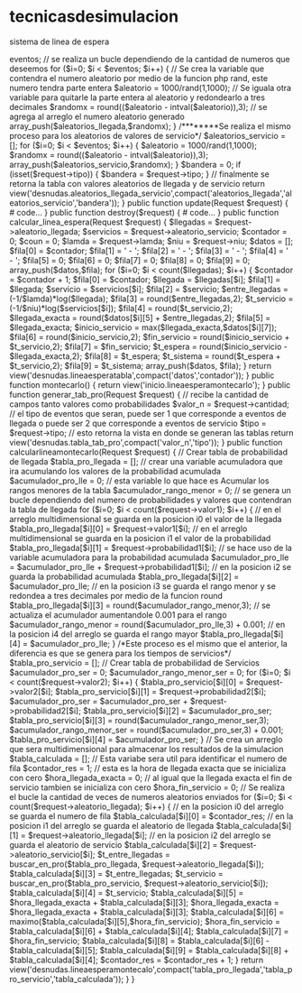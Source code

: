 # tecnicasdesimulacion
sistema de linea de espera
<?php

namespace App\Http\Controllers;

use Illuminate\Http\Request;

class lineaespera extends Controller
{
    public function index()
    {
    	return view('inicio.lineaespera');
    }

    public function create()
    {
    	# code...
    }

    public function show($id)
    {
    	# code...
    }

    public function store(Request $request)
    {
        // Creacion de un arreglo de numeros aleatorio para los valores de llegada
        $aleatorios_llegada = [];
        // Se iguala a una variable la cantidad de numeros aleatorios que deseamos
        $eventos = $request->eventos;
        // se realiza un bucle dependiendo de la cantidad de numeros que deseemos
        for ($i=0; $i < $eventos; $i++) { 
            // Se crea la variable que contendra el numero aleatorio por medio de la funcion php rand, este numero tendra parte entera
            $aleatorio = 1000/rand(1,1000);
            // Se iguala otra variable para quitarle la parte entera al aleatorio y redondearlo a tres decimales
            $randomx = round(($aleatorio - intval($aleatorio)),3);
            // se agrega al arreglo el numero aleatorio generado
            array_push($aleatorios_llegada,$randomx);
        }
        /********Se realiza el mismo proceso para los aleatorios de valores de servicio*/
        $aleatorios_servicio = [];
        for ($i=0; $i < $eventos; $i++) { 
            $aleatorio = 1000/rand(1,1000);
            $randomx = round(($aleatorio - intval($aleatorio)),3);
            array_push($aleatorios_servicio,$randomx);
        }

        $bandera = 0;
        if (isset($request->tipo)) {
            $bandera = $request->tipo;
        }
        // finalmente se retorna la tabla con valores aleatorios de llegada y de servicio
        return view('desnudas.aleatorios_llegada_servicio',compact('aleatorios_llegada','aleatorios_servicio','bandera'));
    }

    public function update(Request $request)
    {
    	# code...
    }

    public function destroy($request)
    {
    	# code...
    }

    public function calcular_linea_espera(Request $request)
    {
        $llegadas = $request->aleatorio_llegada;
        $servicios = $request->aleatorio_servicio;
        $contador = 0;
        $coun = 0;
        $lamda = $request->lamda;
        $niu = $request->niu;
        $datos = [];

        $fila[0] = $contador;
        $fila[1] = ' - ';
        $fila[2] = ' - ';
        $fila[3] = ' - ';
        $fila[4] = ' - ';
        $fila[5] = 0;
        $fila[6] = 0;
        $fila[7] = 0;
        $fila[8] = 0;
        $fila[9] = 0;
        array_push($datos,$fila);
        for ($i=0; $i < count($llegadas); $i++) {
            $contador = $contador + 1;
            $fila[0] = $contador;
            $llegada = $llegadas[$i];
            $fila[1] = $llegada;
            $servicio = $servicios[$i];
            $fila[2] = $servicio;
            $entre_llegadas = (-1/$lamda)*log($llegada);
            $fila[3] = round($entre_llegadas,2);
            $t_servicio = (-1/$niu)*log($servicios[$i]);
            $fila[4] = round($t_servicio,2);
            $llegada_exacta = round($datos[$i][5] + $entre_llegadas,2);
            $fila[5] = $llegada_exacta;
            $inicio_servicio = max($llegada_exacta,$datos[$i][7]);
            $fila[6] = round($inicio_servicio,2);
            $fin_servicio = round($inicio_servicio + $t_servicio,2);
            $fila[7] = $fin_servicio;
            $t_espera = round($inicio_servicio - $llegada_exacta,2);
            $fila[8] = $t_espera;
            $t_sistema = round($t_espera + $t_servicio,2);
            $fila[9] = $t_sistema;
            array_push($datos, $fila);
        }

        return view('desnudas.lineaesperatabla',compact('datos','contador'));
    }

    public function montecarlo()
    {
        return view('inicio.lineaesperamontecarlo');
    }

    public function generar_tab_pro(Request $request)
    {
        // recibe la cantidad de campos tanto valores como probabilidades
        $valor_n = $request->cantidad;
        // el tipo de eventos que seran, puede ser 1 que corresponde a eventos de llegada o puede ser 2 que corresponde a eventos de servicio
        $tipo = $request->tipo;
        // esto retorna la vista en donde se generan las tablas 
        return view('desnudas.tabla_tab_pro',compact('valor_n','tipo'));
    }

    public function calcularlineamontecarlo(Request $request)
    {
        // Crear tabla de probabilidad de llegada
        $tabla_pro_llegada = [];
        // crear una variable acumuladora que ira acumulando los valores de la probabilidad acumulada
        $acumulador_pro_lle = 0;
        // esta variable lo que hace es Acumular los rangos menores de la tabla
        $acumulador_rango_menor = 0;
        // se genera un bucle dependiendo del numero de probabilidades y valores que contendran la tabla de llegada
        for ($i=0; $i < count($request->valor1); $i++) { 
            // en el arreglo multidimensional se guarda en la posicion i0 el valor de la llegada
            $tabla_pro_llegada[$i][0] = $request->valor1[$i];
            // en el arreglo multidimensional se guarda en la posicion i1 el valor de la probabilidad
            $tabla_pro_llegada[$i][1] = $request->probabilidad1[$i];
            // se hace uso de la variable acumuladora para la probabilidad acumulada
            $acumulador_pro_lle = $acumulador_pro_lle + $request->probabilidad1[$i];
            // en la posicion i2 se guarda la probabilidad acumulada
            $tabla_pro_llegada[$i][2] = $acumulador_pro_lle;
            // en la posicion i3 se guarda el rango menor y se redondea a tres decimales por medio de la funcion round
            $tabla_pro_llegada[$i][3] = round($acumulador_rango_menor,3);
            // se actualiza el acumulador aumentandole 0.001 para el rango
            $acumulador_rango_menor = round($acumulador_pro_lle,3) + 0.001;
            // en la posicion i4 del arreglo se guarda el rango mayor
            $tabla_pro_llegada[$i][4] = $acumulador_pro_lle;
        }

        /*Este proceso es el mismo que el anterior, la diferencia es que se genera para los tiempos de servicios*/
        $tabla_pro_servicio = [];
        // Crear tabla de probabilidad de Servicios
        $acumulador_pro_ser = 0;
        $acumulador_rango_menor_ser = 0;
        for ($i=0; $i < count($request->valor2); $i++) { 
            $tabla_pro_servicio[$i][0] = $request->valor2[$i];
            $tabla_pro_servicio[$i][1] = $request->probabilidad2[$i];
            $acumulador_pro_ser = $acumulador_pro_ser + $request->probabilidad2[$i];
            $tabla_pro_servicio[$i][2] = $acumulador_pro_ser;
            $tabla_pro_servicio[$i][3] = round($acumulador_rango_menor_ser,3);
            $acumulador_rango_menor_ser = round($acumulador_pro_ser,3) + 0.001;
            $tabla_pro_servicio[$i][4] = $acumulador_pro_ser;
        }

        // Se crea un arreglo que sera multidimensional para almacenar los resultados de la simulacion
        $tabla_calculada = [];
        // Esta variabe sera util para identificar el numero de fila
        $contador_res = 1;
        // esta es la hora de llegada exacta que se inicializa con cero
        $hora_llegada_exacta = 0;
        // al igual que la llegada exacta el fin de servicio tambien se inicializa con cero
        $hora_fin_servicio = 0;
        // Se realiza el bucle la cantidad de veces de numeros aleatorios enviados
        for ($i=0; $i < count($request->aleatorio_llegada); $i++) { 
            // en la posicion i0 del arreglo se guarda el numero de fila
            $tabla_calculada[$i][0] = $contador_res;
            // en la posicion i1 del arreglo se guarda el aleatorio de llegada
            $tabla_calculada[$i][1] = $request->aleatorio_llegada[$i];
            // en la posicion i2 del arreglo se guarda el aleatorio de servicio
            $tabla_calculada[$i][2] = $request->aleatorio_servicio[$i];
            $t_entre_llegadas = buscar_en_pro($tabla_pro_llegada, $request->aleatorio_llegada[$i]);
            $tabla_calculada[$i][3] = $t_entre_llegadas;
            $t_servicio = buscar_en_pro($tabla_pro_servicio, $request->aleatorio_servicio[$i]);
            $tabla_calculada[$i][4] = $t_servicio;
            $tabla_calculada[$i][5] = $hora_llegada_exacta + $tabla_calculada[$i][3];
            $hora_llegada_exacta = $hora_llegada_exacta + $tabla_calculada[$i][3];
            $tabla_calculada[$i][6] = maximo($tabla_calculada[$i][5],$hora_fin_servicio);
            $hora_fin_servicio = $tabla_calculada[$i][6] + $tabla_calculada[$i][4];
            $tabla_calculada[$i][7] = $hora_fin_servicio;
            $tabla_calculada[$i][8] = $tabla_calculada[$i][6] - $tabla_calculada[$i][5];
            $tabla_calculada[$i][9] = $tabla_calculada[$i][8] + $tabla_calculada[$i][4];
            $contador_res = $contador_res + 1;
        }

        return view('desnudas.lineaesperamontecalo',compact('tabla_pro_llegada','tabla_pro_servicio','tabla_calculada'));
    }
}
